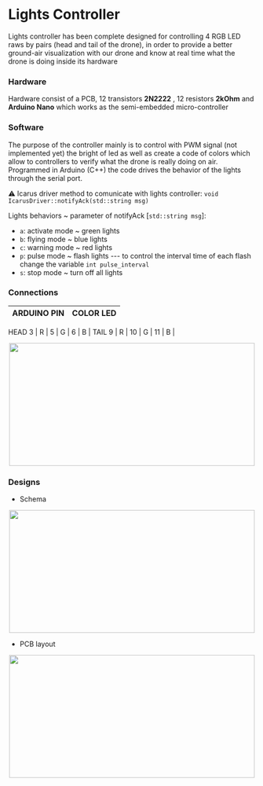 # Lights Controller
Lights controller has been complete designed for controlling 4 RGB LED raws by pairs (head and tail of the drone), in order to provide a better ground-air visualization  with our drone and know at real time what the drone is doing inside its hardware
### Hardware
Hardware consist of a PCB, 12 transistors **2N2222** , 12 resistors **2kOhm** and **Arduino Nano** which works as the semi-embedded micro-controller
### Software
The purpose of the controller mainly is to control with PWM signal (not implemented yet) the bright of led as well as create a code of colors which allow to controllers to verify what the drone is really doing on air. Programmed in Arduino (C++) the code drives the behavior of the lights through  the serial port.

:warning: Icarus driver method to comunicate with lights controller: `void IcarusDriver::notifyAck(std::string msg)`

Lights behaviors ~ parameter of notifyAck [`std::string msg`]:

- `a`: activate mode ~ green lights
- `b`: flying mode ~ blue lights
- `c`: warning mode ~ red lights
- `p`: pulse mode ~ flash lights --- to control the interval time of each flash change the variable `int pulse_interval`
- `s`: stop mode ~ turn off all lights


### Connections
 ARDUINO PIN | COLOR LED |
----------------------|-----------|
HEAD
3 | R |
5 | G |
6 | B |
TAIL
9 | R |
10 | G |
11 | B |

<p align="center">
  <img width="500" height="250" src="https://github.com/RoboTech-URJC/Icarus-Project/blob/master/docs/lights_schema_resume.png">
</p>


 ### Designs

 - Schema

<p align="center">
  <img width="500" height="250" src="https://github.com/RoboTech-URJC/Icarus-Project/blob/master/docs/Scheme_pcb-drone-lights.png">
</p>


- PCB layout

<p align="center">
  <img width="500" height="250" src="https://github.com/RoboTech-URJC/Icarus-Project/blob/master/docs/PCB_top_layer.png">
</p>
